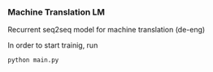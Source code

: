 ### Machine Translation LM
Recurrent seq2seq model for machine translation (de-eng)

In order to start trainig, run
```python
python main.py
```

